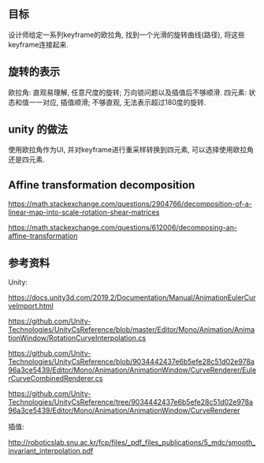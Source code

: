## 目标
设计师给定一系列keyframe的欧拉角, 找到一个光滑的旋转曲线(路径), 将这些keyframe连接起来.


## 旋转的表示
欧拉角: 直观易理解, 任意尺度的旋转; 万向锁问题以及插值后不够顺滑.
四元素: 状态和值一一对应, 插值顺滑; 不够直观, 无法表示超过180度的旋转.

## unity 的做法
使用欧拉角作为UI, 并对keyframe进行重采样转换到四元素, 可以选择使用欧拉角还是四元素.


## Affine transformation decomposition

https://math.stackexchange.com/questions/2904766/decomposition-of-a-linear-map-into-scale-rotation-shear-matrices

https://math.stackexchange.com/questions/612006/decomposing-an-affine-transformation

## 参考资料
Unity:

https://docs.unity3d.com/2019.2/Documentation/Manual/AnimationEulerCurveImport.html

https://github.com/Unity-Technologies/UnityCsReference/blob/master/Editor/Mono/Animation/AnimationWindow/RotationCurveInterpolation.cs

https://github.com/Unity-Technologies/UnityCsReference/blob/9034442437e6b5efe28c51d02e978a96a3ce5439/Editor/Mono/Animation/AnimationWindow/CurveRenderer/EulerCurveCombinedRenderer.cs

https://github.com/Unity-Technologies/UnityCsReference/tree/9034442437e6b5efe28c51d02e978a96a3ce5439/Editor/Mono/Animation/AnimationWindow/CurveRenderer


插值:

http://roboticslab.snu.ac.kr/fcp/files/_pdf_files_publications/5_mdc/smooth_invariant_interpolation.pdf
